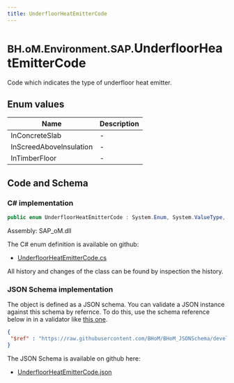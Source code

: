 ```yaml
---
title: UnderfloorHeatEmitterCode
---
```


# <small>BH.oM.Environment.SAP.</small>**UnderfloorHeatEmitterCode**

Code which indicates the type of underfloor heat emitter.

## Enum values

| Name            | Description                                                    |
|-----------------|----------------------------------------------------------------|
| InConcreteSlab |  -  |
| InScreedAboveInsulation |  -  |
| InTimberFloor |  -  |


## Code and Schema

### C# implementation

``` C# title="C#"
public enum UnderfloorHeatEmitterCode : System.Enum, System.ValueType, System.IComparable, System.ISpanFormattable, System.IFormattable, System.IConvertible
```

Assembly: SAP_oM.dll

The C# enum definition is available on github:

- [UnderfloorHeatEmitterCode.cs](https://github.com/BHoM/SAP_Toolkit/blob/develop/SAP_oM/Enums\UnderfloorHeatEmitterCode.cs)

All history and changes of the class can be found by inspection the history.
### JSON Schema implementation

The object is defined as a JSON schema. You can validate a JSON instance against this schema by refernce. To do this, use the schema reference below in in a validator like [this one](https://www.jsonschemavalidator.net/).

``` json title="JSON Schema"
{
 "$ref" : "https://raw.githubusercontent.com/BHoM/BHoM_JSONSchema/develop/SAP_oM/SAP/UnderfloorHeatEmitterCode.json"
}
```

The JSON Schema is available on github here:

- [UnderfloorHeatEmitterCode.json](https://github.com/BHoM/BHoM_JSONSchema/blob/develop/SAP_oM/SAP/UnderfloorHeatEmitterCode.json)
